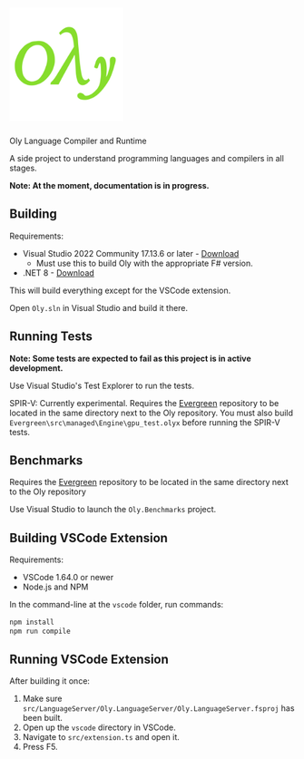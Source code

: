 # <img src="vscode/icons/oly-dark.png" alt="oly-logo" width="200"/>
Oly Language Compiler and Runtime

A side project to understand programming languages and compilers in all stages.

**Note: At the moment, documentation is in progress.**

## Building

Requirements:
- Visual Studio 2022 Community 17.13.6 or later - [Download](https://visualstudio.microsoft.com/vs/community/)
    - Must use this to build Oly with the appropriate F# version.
- .NET 8 - [Download](https://dotnet.microsoft.com/en-us/download/dotnet/8.0)

This will build everything except for the VSCode extension.

Open `Oly.sln` in Visual Studio and build it there.

## Running Tests

**Note: Some tests are expected to fail as this project is in active development.**

Use Visual Studio's Test Explorer to run the tests.

SPIR-V: Currently experimental. Requires the [Evergreen](https://github.com/tihan/evergreen) repository to be located in the same directory next to the Oly repository. You must also build `Evergreen\src\managed\Engine\gpu_test.olyx` before running the SPIR-V tests.

## Benchmarks

Requires the [Evergreen](https://github.com/tihan/evergreen) repository to be located in the same directory next to the Oly repository

Use Visual Studio to launch the `Oly.Benchmarks` project.

## Building VSCode Extension

Requirements:
- VSCode 1.64.0 or newer
- Node.js and NPM

In the command-line at the `vscode` folder, run commands:

```
npm install
npm run compile
```

## Running VSCode Extension

After building it once:

1. Make sure `src/LanguageServer/Oly.LanguageServer/Oly.LanguageServer.fsproj` has been built.
2. Open up the `vscode` directory in VSCode.
3. Navigate to `src/extension.ts` and open it.
4. Press F5.
